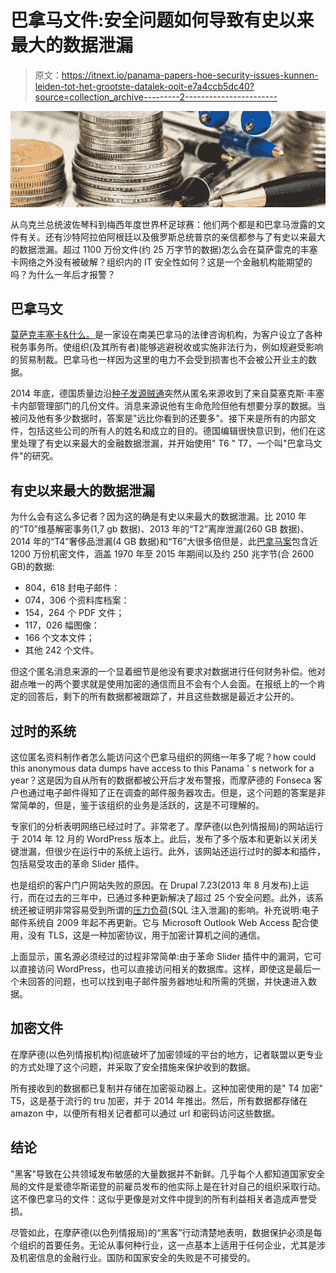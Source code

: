 # 巴拿马文件:安全问题如何导致有史以来最大的数据泄漏

> 原文：<https://itnext.io/panama-papers-hoe-security-issues-kunnen-leiden-tot-het-grootste-datalek-ooit-e7a4ccb5dc40?source=collection_archive---------2----------------------->

![](img/61750af66778677e0d42be52935a268c.png)

从乌克兰总统波佐琴科到梅西年度世界杯足球赛：他们两个都是和巴拿马泄露的文件有关。还有沙特阿拉伯阿根廷以及俄罗斯总统普京的亲信都参与了有史以来最大的数据泄漏。超过 1100 万份文件(约 25 万字节的数据)怎么会在莫萨雷克的丰塞卡网络之外没有被破解？组织内的 IT 安全性如何？这是一个金融机构能期望的吗？为什么一年后才报警？

## **巴拿马文**

[莫萨克丰塞卡&什么。](http://www.mossfon.com/)是一家设在南美巴拿马的法律咨询机构，为客户设立了各种税务事务所。使组织(及其所有者)能够逃避税收或实施非法行为，例如规避受影响的贸易制裁。巴拿马也一样因为这里的电力不会受到损害也不会被公开业主的数据。

2014 年底，德国质量边沿[种子发源贼通](http://panamapapers.sueddeutsche.de/)突然从匿名来源收到了来自莫塞克斯·丰塞卡内部管理部门的几份文件。消息来源说他有生命危险但他有想要分享的数据。当被问及他有多少数据时，答案是"远比你看到的还要多"。接下来是所有的内部文件，包括这些公司的所有人的姓名和成立的目的。德国编辑很快意识到，他们在这里处理了有史以来最大的金融数据泄漏，并开始使用" T6 " T7，一个叫"巴拿马文件"的研究。

## **有史以来最大的数据泄漏**

为什么会有这么多记者？因为这的确是有史以来最大的数据泄漏。比 2010 年的“T0”维基解密事务(1,7 gb 数据)、2013 年的“T2”离岸泄漏(260 GB 数据)、2014 年的“T4”奢侈品泄漏(4 GB 数据)和“T6”大很多倍但是，此[巴拿马案](http://static.webwereld.nl/uploads/r/m/rmk8aob52p08e25i.png)包含近 1200 万份机密文件，涵盖 1970 年至 2015 年期间以及约 250 兆字节(合 2600 GB)的数据:

*   804，618 封电子邮件：
*   074，306 个资料库档案：
*   154，264 个 PDF 文件；
*   117，026 幅图像：
*   166 个文本文件；
*   其他 242 个文件。

但这个匿名消息来源的一个显着细节是他没有要求对数据进行任何财务补偿。他对甜点唯一的两个要求就是使用加密的通信而且不会有个人会面。在报纸上的一个肯定的回答后，剩下的所有数据都被跟踪了，并且这些数据是最近才公开的。

## **过时的系统**

这位匿名资料制作者怎么能访问这个巴拿马组织的网络一年多了呢？how could this anonymous data dumps have access to this Panama ' s network for a year？这是因为自从所有的数据都被公开后才发布警报，而摩萨德的 Fonseca 客户也通过电子邮件得知了正在调查的邮件服务器攻击。但是，这个问题的答案是非常简单的，但是，鉴于该组织的业务是活跃的，这是不可理解的。

专家们的分析表明网络已经过时了。非常老了。摩萨德(以色列情报局)的网站运行于 2014 年 12 月的 WordPress 版本上。此后，发布了多个版本和更新以关闭关键泄漏，但很少在运行中的系统上运行。此外，该网站还运行过时的脚本和插件，包括易受攻击的革命 Slider 插件。

也是组织的客户门户网站失败的原因。在 Drupal 7.23(2013 年 8 月发布)上运行，而在过去的三年中，已通过多种更新解决了超过 25 个安全问题。此外，该系统还被证明非常容易受到所谓的[压力负荷](https://www.drupal.org/project/drupalgeddon)(SQL 注入泄漏)的影响。补充说明:电子邮件系统自 2009 年起不再更新。它与 Microsoft Outlook Web Access 配合使用，没有 TLS，这是一种加密协议，用于加密计算机之间的通信。

上面显示，匿名源必须经过的过程非常简单:由于革命 Slider 插件中的漏洞，它可以直接访问 WordPress，也可以直接访问相关的数据库。这样，即使这是最后一个未回答的问题，也可以找到电子邮件服务器地址和所需的凭据，并快速进入数据。

## **加密文件**

在摩萨德(以色列情报机构)彻底破坏了加密领域的平台的地方，记者联盟以更专业的方式处理了这个问题，并采取了安全措施来保护收到的数据。

所有接收到的数据都已复制并存储在加密驱动器上。这种加密使用的是" T4 加密" T5，这是基于流行的 tru 加密，并于 2014 年推出。然后，所有数据都存储在 amazon 中，以便所有相关记者都可以通过 url 和密码访问这些数据。

## **结论**

"黑客"导致在公共领域发布敏感的大量数据并不新鲜。几乎每个人都知道国家安全局的文件是爱德华斯诺登的前雇员发布的他实际上是在针对自己的组织采取行动。这不像巴拿马的文件：这似乎更像是对文件中提到的所有利益相关者造成声誉受损。

尽管如此，在摩萨德(以色列情报局)的“黑客”行动清楚地表明，数据保护必须是每个组织的首要任务。无论从事何种行业，这一点基本上适用于任何企业，尤其是涉及机密信息的金融行业。国防和国家安全的失败是不可接受的。